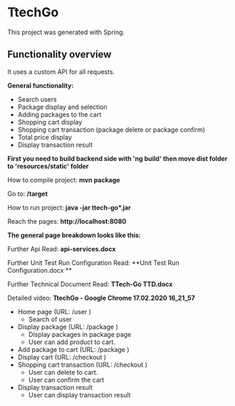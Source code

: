 # TtechGo

This project was generated with Spring.

## Functionality overview

It uses a custom API for all requests.

**General functionality:**

- Search users
- Package display and selection 
- Adding packages to the cart
- Shopping cart display
- Shopping cart transaction (package delete or package confirm)
- Total price display
- Display transaction result

**First you need to build backend side with 'ng build' then move dist folder to 'resources/static' folder**

How to compile project: **mvn package**

Go to: **/target**

How to run project: **java -jar ttech-go\*.jar**

Reach the pages: **http://localhost:8080**

**The general page breakdown looks like this:**

Further Api Read: **api-services.docx**

Further Unit Test Run Configuration Read: **Unit Test Run Configuration.docx **

Further Technical Document Read: **TTech-Go TTD.docx**

Detailed video: **TtechGo - Google Chrome 17.02.2020 16_21_57** 

- Home page (URL: /user )
    - Search of user 
- Display package (URL: /package )
    - Display packages in package page
    - User can add product to cart.
- Add package to cart (URL: /package )
- Display cart (URL: /checkout )
- Shopping cart transaction (URL: /checkout )
    - User can delete to cart.
    - User can confirm the cart
- Display transaction result
    - User can display transaction result